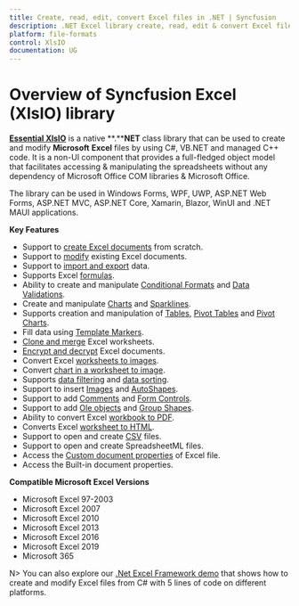 ```yaml
---
title: Create, read, edit, convert Excel files in .NET | Syncfusion
description: .NET Excel library create, read, edit & convert Excel file in WinForms, WPF, UWP, ASP.NET Core, ASP.NET MVC, Xamarin, Blazor, WinUI and .NET MAUI applications.
platform: file-formats
control: XlsIO
documentation: UG
---
```


# Overview of Syncfusion Excel (XlsIO) library

[**Essential XlsIO**](https://www.syncfusion.com/document-processing/excel-framework/net) is a native **.****NET** class library that can be used to create and modify **Microsoft** **Excel** files by using C#, VB.NET and managed C++ code. It is a non-UI component that provides a full-fledged object model that facilitates accessing & manipulating the spreadsheets without any dependency of Microsoft Office COM libraries & Microsoft Office.

The library can be used in Windows Forms, WPF, UWP, ASP.NET Web Forms, ASP.NET MVC, ASP.NET Core, Xamarin, Blazor, WinUI and .NET MAUI applications.

**Key Features**

* Support to [create Excel documents](https://help.syncfusion.com/file-formats/xlsio/getting-started-create-excel-file-csharp-vbnet) from scratch.
* Support to [modify](https://help.syncfusion.com/file-formats/xlsio/loading-and-saving-workbook) existing Excel documents.
* Support to [import and export](https://help.syncfusion.com/file-formats/xlsio/working-with-data) data.
* Supports Excel [formulas](https://help.syncfusion.com/file-formats/xlsio/working-with-formulas).
* Ability to create and manipulate [Conditional Formats](https://help.syncfusion.com/file-formats/xlsio/working-with-conditional-formatting) and [Data Validations](https://help.syncfusion.com/file-formats/xlsio/working-with-data-validation).
* Create and manipulate [Charts](https://help.syncfusion.com/file-formats/xlsio/working-with-charts) and [Sparklines](https://help.syncfusion.com/file-formats/xlsio/working-with-charts#sparkline).
* Supports creation and manipulation of [Tables](https://help.syncfusion.com/file-formats/xlsio/working-with-tables), [Pivot Tables](https://help.syncfusion.com/file-formats/xlsio/working-with-pivot-tables) and [Pivot Charts](https://help.syncfusion.com/file-formats/xlsio/working-with-pivot-charts).
* Fill data using [Template Markers](https://help.syncfusion.com/file-formats/xlsio/working-with-template-markers).
* [Clone and merge](https://help.syncfusion.com/file-formats/xlsio/working-with-excel-worksheet#move-or-copy-a-worksheet) Excel worksheets.
* [Encrypt and decrypt](https://help.syncfusion.com/file-formats/xlsio/security) Excel documents.
* Convert Excel [worksheets to images](https://help.syncfusion.com/file-formats/xlsio/worksheet-to-image-conversion).
* Convert [chart in a worksheet to image](https://help.syncfusion.com/file-formats/xlsio/chart-to-image-conversion).
* Supports [data filtering](https://help.syncfusion.com/file-formats/xlsio/worksheet-cells-manipulation#data-filtering) and [data sorting](https://help.syncfusion.com/file-formats/xlsio/worksheet-cells-manipulation#data-sorting).
* Support to insert [Images](https://help.syncfusion.com/file-formats/xlsio/working-with-pictures) and [AutoShapes](https://help.syncfusion.com/file-formats/xlsio/working-with-drawing-objects#autoshapes).
* Support to add [Comments](https://help.syncfusion.com/file-formats/xlsio/working-with-drawing-objects#comments) and [Form Controls](https://help.syncfusion.com/file-formats/xlsio/working-with-drawing-objects#form-controls).
* Support to add [Ole objects](https://help.syncfusion.com/file-formats/xlsio/working-with-drawing-objects#ole-objects) and [Group Shapes](https://help.syncfusion.com/file-formats/xlsio/working-with-drawing-objects#group-shapes).
* Ability to convert Excel [workbook to PDF](https://help.syncfusion.com/file-formats/xlsio/excel-to-pdf-conversion).
* Converts Excel [worksheet to HTML](https://help.syncfusion.com/file-formats/xlsio/working-with-excel-worksheet#save-worksheet-as-html).
* Support to open and create [CSV](https://help.syncfusion.com/file-formats/xlsio/working-with-excel-worksheet#save-worksheet-as-csv) files.
* Support to open and create SpreadsheetML files.
* Access the [Custom document properties](https://www.syncfusion.com/kb/8441/add-custom-properties-to-excel-document-using-xlsio) of Excel file.
* Access the Built-in document properties.

**Compatible Microsoft Excel Versions**

* Microsoft Excel 97-2003
* Microsoft Excel 2007
* Microsoft Excel 2010
* Microsoft Excel 2013
* Microsoft Excel 2016
* Microsoft Excel 2019
* Microsoft 365

N> You can also explore our [.Net Excel Framework demo](https://www.syncfusion.com/demos/fileformats/excel-library) that shows how to create and modify Excel files from C# with 5 lines of code on different platforms.
